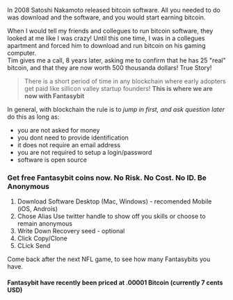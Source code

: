 In 2008 Satoshi Nakamoto released bitcoin software. All you needed to do was download and the software, and you would start earning bitcoin. 

When I would tell my friends and collegues to run bitcoin software, they looked at me like I was crazy! Until this one time, I was in a collegues apartment and forced him to download and run bitcoin on his gaming computer.   
Tim gives me a call, 8 years later, asking me to confirm that he has 25 "real" bitcoin, and that they are now worth 500 thousanda dollars! True Story! 

>There is a short period of time in any blockchain where early adopters get paid like sillicon valley startup founders! 
**This is where we are now with Fantasybit**

In general, with blockchain the rule is to _jump in first, and ask question later_  
do this as long as:
* you are not asked for money 
* you dont need to provide identification
* it does not require an email address 
* you are not required to setup a login/password 
* software is open source 

### Get free Fantasybit coins now. No Risk. No Cost. No ID. Be Anonymous 

1. Download Software
 Desktop (Mac, Windows) - recomended
 Mobile (iOS, Androis) 
2. Chose Alias 
 Use twitter handle to show off you skills or choose to remain anonymous
3. Write Down Recovery seed - optional 
4. Click Copy/Clone
5. CLick Send 


Come back after the next NFL game, to see how many Fantasybits you have. 

#### Fantasybit have recently been priced at .00001 Bitcoin (currently 7 cents USD) 
